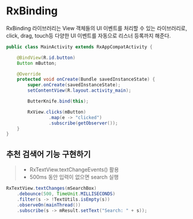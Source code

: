 # RxBinding

RxBinding 라이브러리는 View 객체들의 UI 이벤트를 처리할 수 있는 라이브러리로, click, drag, touch등 다양한 UI 이벤트를 자동으로 리스너 등록까지 해준다.

```java
public class MainActivity extends RxAppCompatActivity {

    @BindView(R.id.button)
    Button mButton;

    @Override
    protected void onCreate(Bundle savedInstanceState) {
        super.onCreate(savedInstanceState);
        setContentView(R.layout.activity_main);

        ButterKnife.bind(this);

        RxView.clicks(mButton)
                .map(e -> "clicked")
                .subscribe(getObserver());
    }
}
```


## 추천 검색어 기능 구현하기

> - RxTextView.textChangeEvents() 활용
> - 500ms 동안 입력이 없으면 search 실행​

```java
RxTextView.textChanges(mSearchBox)
    .debounce(500, TimeUnit.MILLISECONDS)
    .filter(s -> !TextUtils.isEmpty(s))
    .observeOn(mainThread())
    .subscribe(s -> mResult.setText("Search: " + s));
```

